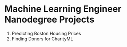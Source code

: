# Machine Learning Engineer Nanodegree Projects
1. Predicting Boston Housing Prices
2. Finding Donors for CharityML
